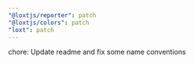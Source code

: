 ```yaml
---
"@loxtjs/reporter": patch
"@loxtjs/colors": patch
"loxt": patch
---
```


chore: Update readme and fix some name conventions

